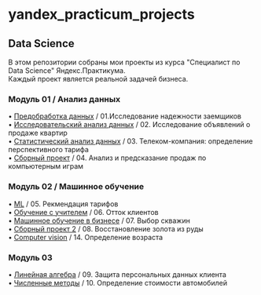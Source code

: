 # yandex_practicum_projects

## Data Science
В этом репозитории собраны мои проекты из курса "Специалист по Data Science" Яндекс.Практикума.  
Каждый проект является реальной задачей бизнеса.

### Модуль 01 / Анализ данных
• [Предобработка данных](https://github.com/Alexandr-Vell/yandex_practicum_projects/tree/main/01.%20Исследование%20надёжности%20заёмщиков) / 01.Исследование надежности заемщиков  
• [Исследовательский анализ данных](https://github.com/Alexandr-Vell/yandex_practicum_projects/tree/main/01.%20Исследование%20надёжности%20заёмщиков) / 02. Исследование объявлений о продаже квартир  
• [Статистический анализ данных](https://github.com/Alexandr-Vell/yandex_practicum_projects/tree/main/03.%20Телеком-компания%20определение%20перспективного%20тарифа) / 03. Телеком-компания: определение перспективного тарифа  
• [Сборный проект](https://github.com/Alexandr-Vell/yandex_practicum_projects/tree/main/04.%20Сборный%20проект) / 04. Анализ и предсказание продаж по компьютерным играм
### Модуль 02 / Машинное обучение
• [ML](https://github.com/Alexandr-Vell/yandex_practicum_projects/tree/main/05.%20ML%20рекомендация%20тарифов) / 05. Рекмендация тарифов  
• [Обучение с учителем](https://github.com/Alexandr-Vell/yandex_practicum_projects/tree/main/06.%20Обучение%20с%20учителем) / 06. Отток клиентов  
• [Машинное обучение в бизнесе](https://github.com/Alexandr-Vell/yandex_practicum_projects/tree/main/07.%20Выбор%20локации%20для%20скважины) / 07. Выбор скважин  
• [Сборный проект 2](https://github.com/Alexandr-Vell/yandex_practicum_projects/tree/main/08.%20Восстановление%20золота%20из%20руды) / 08. Восстановление золота из руды  
• [Computer vision](https://github.com/Alexandr-Vell/yandex_practicum_projects/tree/main/14.%20Компьютерное%20зрение) / 14. Определение возраста  

### Модуль 03   
• [Линейная алгебра](https://github.com/Alexandr-Vell/yandex_practicum_projects/tree/main/09.%20Защита%20персональных%20данных%20клиентов) / 09. Защита персональных данных клиента  
• [Численные методы](https://github.com/Alexandr-Vell/yandex_practicum_projects/tree/main/10.%20Численные%20методы) / 10. Определение стоимости автомобилей

